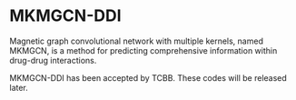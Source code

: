 # MKMGCN-DDI

Magnetic graph convolutional network with multiple kernels, named MKMGCN, is a method for predicting comprehensive information within drug-drug interactions.

MKMGCN-DDI has been accepted by TCBB. These codes will be released later. 
